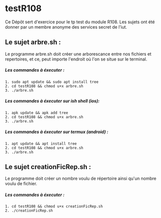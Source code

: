 # testR108

Ce Dépôt sert d'exercice pour le tp test du module R108. Les sujets ont été donner par un membre anonyme des services secret de l'iut.

## Le sujet arbre.sh :

<p>Le programme arbre.sh doit créer une arborescance entre nos fichiers et repertoires, et ce, peut importe l'endroit où l'on se situe sur le terminal.</p>

##### Les commandes à éxecuter : 

```
1. sudo apt update && sudo apt install tree
2. cd testR108 && chmod u+x arbre.sh
3. ./arbre.sh
```

##### Les commandes à éxecuter sur ish shell (ios): 

```
1. apk update && apk add tree
2. cd testR108 && chmod u+x arbre.sh
3. ./arbre.sh
```
##### Les commandes à éxecuter sur termux (android) : 

```
1. apt update && apt install tree
2. cd testR108 && chmod u+x arbre.sh
3. ./arbre.sh
```

## Le sujet creationFicRep.sh :

<p>Le programme doit créer un nombre voulu de répertoire ainsi qu'un nombre voulu de fichier.</p>

##### Les commandes à éxecuter : 

```
1. cd testR108 && chmod u+x creationFicRep.sh
2. ./creationFicRep.sh
```
